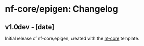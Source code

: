 # nf-core/epigen: Changelog

## v1.0dev - [date]
Initial release of nf-core/epigen, created with the [nf-core](http://nf-co.re/) template.
